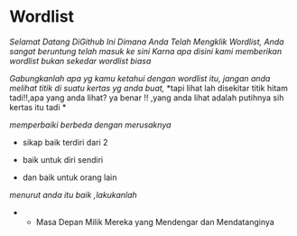 # Wordlist

*Selamat Datang DiGithub Ini*
*Dimana Anda Telah Mengklik Wordlist,*
*Anda sangat beruntung telah masuk ke sini*
*Karna apa disini kami memberikan wordlist*
*bukan sekedar wordlist biasa*

*Gabungkanlah apa yg kamu ketahui dengan wordlist itu,*
*jangan anda melihat titik di suatu kertas yg anda buat,* 
*tapi lihat lah disekitar titik hitam tadi!!,apa yang anda lihat? ya benar !! ,yang anda lihat adalah putihnya sih kertas itu tadi *

*memperbaiki berbeda dengan merusaknya*

- sikap baik terdiri dari 2

- baik untuk diri sendiri 
- dan baik untuk orang lain 

*menurut anda itu baik ,lakukanlah*

- * Masa Depan Milik Mereka yang Mendengar dan Mendatanginya 
